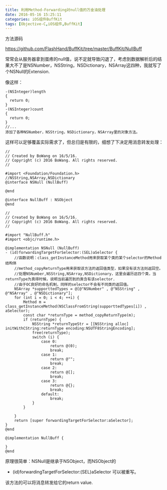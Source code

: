 ```yaml
---
title: 利用Method-Forwarding对null值的万金油处理
date: 2016-05-16 15:25:11
categories: iOS组件BuffKit
tags: [Objective-C,iOS组件,BuffKit]
---
```

方法源码

https://github.com/FlashHand/BuffKit/tree/master/BuffKit/NullBuff

常常会从服务器拿到蛋疼的null值，说不定就导致闪退了，考虑到数据解析后的结果大不了是NSNumber，NSString，NSDictionary，NSArray这四种，我就写了个NSNull的Extension.

像这样：
```
-(NSInteger)length
{
  return 0;
}
-(NSInteger)count
{
  return 0;
}
//...
添加了各种NSNumber，NSString，NSDictionary，NSArray里的对象方法。
```
这样可以足够覆盖实际需求了，但总归是有限的，细想了下决定用消息转发处理：
```
//
// Created by BoWang on 16/5/16.
// Copyright (c) 2016 BoWang. All rights reserved.
//

#import <Foundation/Foundation.h>
//NSString,NSArray,NSDictionary
@interface NSNull (NullBuff)

@end

@interface NullBuff : NSObject
@end
```
```
//
// Created by BoWang on 16/5/16.
// Copyright (c) 2016 BoWang. All rights reserved.
//

#import "NullBuff.h"
#import <objc/runtime.h>

@implementation NSNull (NullBuff)
- (id)forwardingTargetForSelector:(SEL)aSelector {
    //函数说明：class_getInstanceMethod用来获取某个类的某个selector的Method结构体
    //method_copyReturnType用来获取该方法的返回值类型，如果没有该方法则返回空。
    //处理NSNumber,NSString,NSArray,NSDictionary，这里会遍历这四个类，当returnType为真得时候，说明当前遍历到的类含有该selector.
    //由于OC良好的命名机制，同样的selector不会有不同类的返回值。
    NSArray *supporttedTypes = @[@"NSNumber" , @"NSString" , @"NSArray" , @"NSDictionary"];
    for (int i = 0; i < 4; ++i) {
        Method m = class_getInstanceMethod(NSClassFromString(supporttedTypes[i]) , aSelector);
        const char *returnType = method_copyReturnType(m);
        if (returnType) {
            NSString *returnTypeStr = [[NSString alloc] initWithCString:returnType encoding:NSUTF8StringEncoding];
            free(returnType);
            switch (i) {
                case 0:
                    return @(0);
                    break;
                case 1:
                    return @"";
                    break;
                case 2:
                    return @[];
                    break;
                case 3:
                    return @{};
                    break;
                default:
                    break;
            }
        }

    }
    return [super forwardingTargetForSelector:aSelector];
}
@end

@implementation NullBuff {

}
@end
```
原理很简单：NSNull是继承于NSObject，而NSObject的

- (id)forwardingTargetForSelector:(SEL)aSelector 可以被重写。

该方法的可以将消息转发给它的return value.
